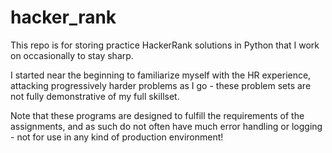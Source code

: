 # hacker_rank

This repo is for storing practice HackerRank solutions in Python that I work on occasionally to stay sharp.

I started near the beginning to familiarize myself with the HR experience, attacking progressively harder problems as I go - these problem sets are not fully demonstrative of my full skillset.

Note that these programs are designed to fulfill the requirements of the assignments, and as such do not often have much error handling or logging - not for use in any kind of production environment!
